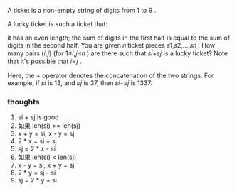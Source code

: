 A ticket is a non-empty string of digits from 1
to 9
.

A lucky ticket is such a ticket that:

it has an even length;
the sum of digits in the first half is equal to the sum of digits in the second half.
You are given 𝑛
ticket pieces 𝑠1,𝑠2,…,𝑠𝑛
. How many pairs (𝑖,𝑗)
(for 1≤𝑖,𝑗≤𝑛
) are there such that 𝑠𝑖+𝑠𝑗
is a lucky ticket? Note that it's possible that 𝑖=𝑗
.

Here, the + operator denotes the concatenation of the two strings. For example, if 𝑠𝑖
is 13, and 𝑠𝑗
is 37, then 𝑠𝑖+𝑠𝑗
is 1337.

### thoughts

1. si + sj is good
2. 如果 len(si) >= len(sj)
3. x + y = si, x - y = sj
4. 2 * x = si + sj
5. sj = 2 * x - si
6. 如果 len(si) < len(sj)
7. x - y = si, x + y = sj
8. 2 * y = sj - si
9. sj = 2 * y + si